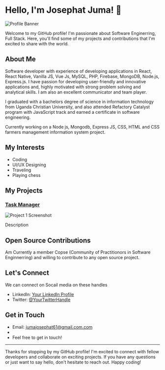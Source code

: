 # Hello, I'm Josephat Juma! 👋

![Profile Banner](https://twitter.com/JuJosephat/header_photo)

Welcome to my GitHub profile! I'm passionate about Software Enginerring, Full Stack. Here, you'll find some of my projects and contributions that I'm excited to share with the world.

## About Me

Software developer with experience of developing applications in React, React Native, Vanilla JS, Vue Js, MySQL, PHP, Firebase, MongoDB, Node.js, Express.js. I have passion for developing user-friendly and innovative applications and, highly motivated with strong problem solving and analytical skills. I am also an excellent communicator and team player.

I graduated with a bachelors degree of science in information technology from Uganda Christian University, and also attended Refactory Catalyst program with JavaScript track and earned a certificate in software engineering.

Currently working on a Node js, Mongodb, Express JS, CSS, HTML and CSS farmers management information system project.

## My Interests



- Coding
- UI/UX Designing
- Traveling
- Playing chess

## My Projects


### [Task Manager](https://github.com/JosephatJuma/react_node_task_manager)

![Project 1 Screenshot](https://your-image-url.com/project1-screenshot.png)

Description

## Open Source Contributions

Am Currently a member Copse (Community of Practitionors in Software Enginnerring) and willing to contribute to any open source project.

## Let's Connect

We can connect on Socail media on these handles

- LinkedIn: [Your LinkedIn Profile](https://www.linkedin.com/in/josephat-juma-79515521b/)
- Twitter: [@YourTwitterHandle](https://twitter.com/JuJosephat)


## Get in Touch

- Email: jumajosephat61@gmail.com.com
- 
- Feel free to get in touch!

---

Thanks for stopping by my GitHub profile! I'm excited to connect with fellow developers and collaborate on exciting projects. If you have any questions or just want to say hello, don't hesitate to reach out. Happy coding!

